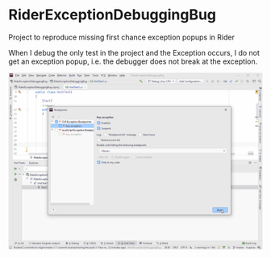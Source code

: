 # RiderExceptionDebuggingBug
Project to reproduce missing first chance exception popups in Rider

When I debug the only test in the project and the Exception occurs, I do not get an exception popup, i.e. the debugger does not break at the exception.

![Rider debugging exception](RiderDebuggingException.gif)